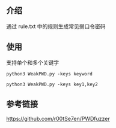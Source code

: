 ## 介绍

通过 rule.txt 中的规则生成常见弱口令密码

## 使用

支持单个和多个关键字

```
python3 WeakPWD.py -keys keyword

python3 WeakPWD.py -keys key1,key2
```



## 参考链接

https://github.com/r00tSe7en/PWDfuzzer
